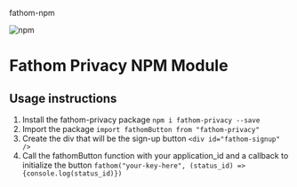 fathom-npm

![npm](https://img.shields.io/npm/v/fathom-privacy) 
# Fathom Privacy NPM Module

## Usage instructions

1. Install the fathom-privacy package ```npm i fathom-privacy --save```
2. Import the package ```import fathomButton from "fathom-privacy"```
3. Create the div that will be the sign-up button ```<div id="fathom-signup" />```
4. Call the fathomButton function with your application_id and a callback to initialize the button ```fathom("your-key-here", (status_id) => {console.log(status_id)})``` 